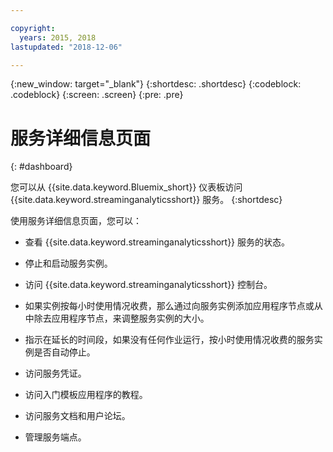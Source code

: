```yaml
---

copyright:
  years: 2015, 2018
lastupdated: "2018-12-06"

---
```


<!-- Attribute definitions -->
{:new_window: target="_blank"}
{:shortdesc: .shortdesc}
{:codeblock: .codeblock}
{:screen: .screen}
{:pre: .pre}

# 服务详细信息页面
{: #dashboard}

您可以从 {{site.data.keyword.Bluemix_short}} 仪表板访问 {{site.data.keyword.streaminganalyticsshort}} 服务。
{:shortdesc}

使用服务详细信息页面，您可以：

* 查看 {{site.data.keyword.streaminganalyticsshort}} 服务的状态。
* 停止和启动服务实例。
* 访问 {{site.data.keyword.streaminganalyticsshort}} 控制台。

* 如果实例按每小时使用情况收费，那么通过向服务实例添加应用程序节点或从中除去应用程序节点，来调整服务实例的大小。

* 指示在延长的时间段，如果没有任何作业运行，按小时使用情况收费的服务实例是否自动停止。

* 访问服务凭证。
* 访问入门模板应用程序的教程。
* 访问服务文档和用户论坛。
* 管理服务端点。
